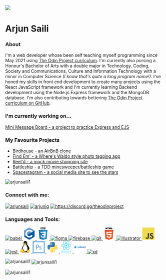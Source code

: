 <img src="https://user-images.githubusercontent.com/66842156/171411759-ec5c879e-108a-41d2-8fae-f91c13eb88da.jpg"/>

<h1>Arjun Saili</h1>
<h3>About</h3>
<p> I'm a web developer whose been self teaching myself programming since May 2021 using <a href=https://www.theodinproject.com/>The Odin Project curriculum</a>. I'm currently also pursing a Honour's Bachelor of Arts with a double major in Technology, Coding, Society and Communications, Culture and Information Technology with a minor in Computer Science <i>(I know that's quite a long program name!)</i>. I've honed my skills in front end development to create many projects using the React JavaScript framework and I'm currently learning Backend development using the Node.js Express framework and the MongoDB database. I'm also contributing towards bettering <a href=https://github.com/TheOdinProject/curriculum>The Odin Project curriculum on GitHub</a>.

<h3>I'm currently working on...</h3>
<a href="https://github.com/ArjunSaili1/mini-message-board">Mini Message Board - a project to practice Express and EJS</a>

<h3>My Favourite Projects</h3>

- [Birdhouse - an AirBnB clone](https://github.com/ArjunSaili1/airbnb-clone)
- [Find Em' - a Where's Waldo style photo tagging app](https://github.com/ArjunSaili1/photo-tagging-app)
- [Reel'd - a mock movie shopping site](https://github.com/ArjunSaili1/shopping-cart)
- [Battleship - a TDD minesweeper/battleship game](https://github.com/ArjunSaili1/battleship)
- [Spacestagram - a social media site to see the stars](https://github.com/ArjunSaili1/spacestagram)

<p align="left"> <img src="https://komarev.com/ghpvc/?username=arjunsaili1&label=Profile%20views&color=0e75b6&style=flat" alt="arjunsaili1" /> </p>

<h3 align="left">Connect with me:</h3>
<p align="left">
<a href="https://linkedin.com/in/arjunsaili" target="blank"><img align="center" src="https://raw.githubusercontent.com/rahuldkjain/github-profile-readme-generator/master/src/images/icons/Social/linked-in-alt.svg" alt="arjunsaili" height="30" width="40" /></a>
<a href="https://instagram.com/arjunig" target="blank"><img align="center" src="https://raw.githubusercontent.com/rahuldkjain/github-profile-readme-generator/master/src/images/icons/Social/instagram.svg" alt="arjunig" height="30" width="40" /></a>
<a href="https://discord.gg/https://discord.gg/theodinproject" target="blank"><img align="center" src="https://raw.githubusercontent.com/rahuldkjain/github-profile-readme-generator/master/src/images/icons/Social/discord.svg" alt="https://discord.gg/theodinproject" height="30" width="40" /></a>
</p>

<h3 align="left">Languages and Tools:</h3>
<p align="left"> <a href="https://babeljs.io/" target="_blank" rel="noreferrer"> <img src="https://www.vectorlogo.zone/logos/babeljs/babeljs-icon.svg" alt="babel" width="40" height="40"/> </a> <a href="https://www.cprogramming.com/" target="_blank" rel="noreferrer"> <img src="https://raw.githubusercontent.com/devicons/devicon/master/icons/c/c-original.svg" alt="c" width="40" height="40"/> </a> <a href="https://www.w3schools.com/css/" target="_blank" rel="noreferrer"> <img src="https://raw.githubusercontent.com/devicons/devicon/master/icons/css3/css3-original-wordmark.svg" alt="css3" width="40" height="40"/> </a> <a href="https://www.figma.com/" target="_blank" rel="noreferrer"> <img src="https://www.vectorlogo.zone/logos/figma/figma-icon.svg" alt="figma" width="40" height="40"/> </a> <a href="https://firebase.google.com/" target="_blank" rel="noreferrer"> <img src="https://www.vectorlogo.zone/logos/firebase/firebase-icon.svg" alt="firebase" width="40" height="40"/> </a> <a href="https://git-scm.com/" target="_blank" rel="noreferrer"> <img src="https://www.vectorlogo.zone/logos/git-scm/git-scm-icon.svg" alt="git" width="40" height="40"/> </a> <a href="https://www.w3.org/html/" target="_blank" rel="noreferrer"> <img src="https://raw.githubusercontent.com/devicons/devicon/master/icons/html5/html5-original-wordmark.svg" alt="html5" width="40" height="40"/> </a> <a href="https://www.adobe.com/in/products/illustrator.html" target="_blank" rel="noreferrer"> <img src="https://www.vectorlogo.zone/logos/adobe_illustrator/adobe_illustrator-icon.svg" alt="illustrator" width="40" height="40"/> </a> <a href="https://developer.mozilla.org/en-US/docs/Web/JavaScript" target="_blank" rel="noreferrer"> <img src="https://raw.githubusercontent.com/devicons/devicon/master/icons/javascript/javascript-original.svg" alt="javascript" width="40" height="40"/> </a> <a href="https://jestjs.io" target="_blank" rel="noreferrer"> <img src="https://www.vectorlogo.zone/logos/jestjsio/jestjsio-icon.svg" alt="jest" width="40" height="40"/> </a> <a href="https://www.linux.org/" target="_blank" rel="noreferrer"> <img src="https://raw.githubusercontent.com/devicons/devicon/master/icons/linux/linux-original.svg" alt="linux" width="40" height="40"/> </a> <a href="https://www.photoshop.com/en" target="_blank" rel="noreferrer"> <img src="https://raw.githubusercontent.com/devicons/devicon/master/icons/photoshop/photoshop-line.svg" alt="photoshop" width="40" height="40"/> </a> <a href="https://www.python.org" target="_blank" rel="noreferrer"> <img src="https://raw.githubusercontent.com/devicons/devicon/master/icons/python/python-original.svg" alt="python" width="40" height="40"/> </a> <a href="https://reactjs.org/" target="_blank" rel="noreferrer"> <img src="https://raw.githubusercontent.com/devicons/devicon/master/icons/react/react-original-wordmark.svg" alt="react" width="40" height="40"/> </a> <a href="https://webpack.js.org" target="_blank" rel="noreferrer"> <img src="https://raw.githubusercontent.com/devicons/devicon/d00d0969292a6569d45b06d3f350f463a0107b0d/icons/webpack/webpack-original-wordmark.svg" alt="webpack" width="40" height="40"/> </a> <a href="https://www.adobe.com/products/xd.html" target="_blank" rel="noreferrer"> <img src="https://cdn.worldvectorlogo.com/logos/adobe-xd.svg" alt="xd" width="40" height="40"/> </a> </p>

<p><img align="left" src="https://github-readme-stats.vercel.app/api/top-langs?username=arjunsaili1&show_icons=true&locale=en&layout=compact" alt="arjunsaili1" /></p>

<p>&nbsp;<img align="center" src="https://github-readme-stats.vercel.app/api?username=arjunsaili1&show_icons=true&theme=dark&locale=en" alt="arjunsaili1" /></p>

<p><img align="center" src="https://github-readme-streak-stats.herokuapp.com/?user=arjunsaili1&" alt="arjunsaili1" /></p>
